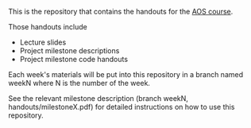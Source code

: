 This is the repository that contains the handouts for the
[AOS course](http://www.systems.ethz.ch/courses/fall2016/aos).

Those handouts include
 * Lecture slides
 * Project milestone descriptions
 * Project milestone code handouts


Each week's materials will be put into this repository in a branch named weekN
where N is the number of the week. 

See the relevant milestone description (branch weekN, handouts/milestoneX.pdf)
for detailed instructions on how to use this repository.